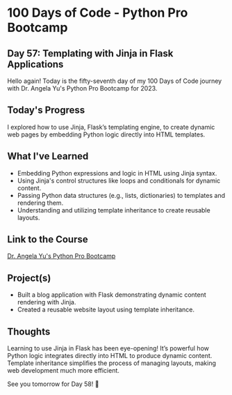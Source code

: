 # 100 Days of Code - Python Pro Bootcamp
## Day 57: Templating with Jinja in Flask Applications

Hello again! Today is the fifty-seventh day of my 100 Days of Code journey with Dr. Angela Yu's Python Pro Bootcamp for 2023.

## Today's Progress
I explored how to use Jinja, Flask’s templating engine, to create dynamic web pages by embedding Python logic directly into HTML templates.

## What I've Learned
- Embedding Python expressions and logic in HTML using Jinja syntax.
- Using Jinja's control structures like loops and conditionals for dynamic content.
- Passing Python data structures (e.g., lists, dictionaries) to templates and rendering them.
- Understanding and utilizing template inheritance to create reusable layouts.

## Link to the Course
[Dr. Angela Yu's Python Pro Bootcamp](https://www.udemy.com/course/100-days-of-code/)

## Project(s)
- Built a blog application with Flask demonstrating dynamic content rendering with Jinja.
- Created a reusable website layout using template inheritance.

## Thoughts
Learning to use Jinja in Flask has been eye-opening! It’s powerful how Python logic integrates directly into HTML to produce dynamic content. Template inheritance simplifies the process of managing layouts, making web development much more efficient.

See you tomorrow for Day 58! 🚀